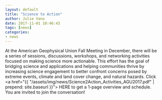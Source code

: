 ```yaml
---
layout: default
title: "Science to Action"
author: Julie Vano
date: 2017-11-01 10:46:43
tags: [news]
categories:
- news
---
```


At the American Geophysical Union Fall Meeting in December, there will be a series of sessions, discussions, workshops, and networking activities focused on making science more actionable.  This effort has the goal of bridging science and applications and helping communities thrive by increasing science engagement to better confront concerns posed by extreme events, climate and land cover change, and natural hazards.  Click <a href="{{ "/assets/img/news/Science2Action_Activities_AGU2017.pdf" | prepend: site.baseurl }}"> HERE </a>to get a 1-page overview and schedule.  You are invited to join the conversation!
